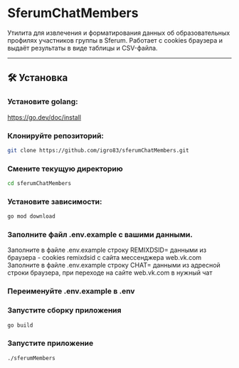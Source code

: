 # SferumChatMembers

Утилита для извлечения и форматирования данных об образовательных профилях участников группы в Sferum. Работает с cookies браузера и выдаёт результаты в виде таблицы и CSV-файла.

---

## 🛠 Установка

### Установите golang:
https://go.dev/doc/install


### Клонируйте репозиторий:
```bash
git clone https://github.com/igro83/sferumChatMembers.git
```
### Смените текущую директорию
```bash
cd sferumChatMembers
```
### Установите зависимости:
```bash
go mod download
```
### Заполните файл .env.example с вашими данными.
Заполните в файле .env.example строку REMIXDSID= данными из браузера - cookies remixdsid с сайта мессенджера web.vk.com
Заполните в файле .env.example строку CHAT= данными из адресной строки браузера, при переходе на сайте web.vk.com в нужный чат

### Переименуйте .env.example в .env

### Запустите сборку приложения
```bash
go build
```

### Запустите приложение
```bash
./sferumMembers
```
